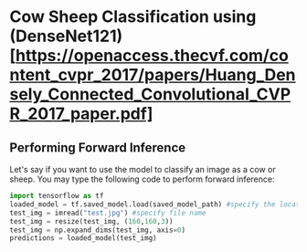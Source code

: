 # Cow Sheep Classification using (DenseNet121)[https://openaccess.thecvf.com/content_cvpr_2017/papers/Huang_Densely_Connected_Convolutional_CVPR_2017_paper.pdf]
## Performing Forward Inference
Let's say if you want to use the model to classify an image as a cow or sheep. You may type the following code to perform forward inference:
```python
import tensorflow as tf
loaded_model = tf.saved_model.load(saved_model_path) #specify the location where you saved the model
test_img = imread("test.jpg") #specify file name
test_img = resize(test_img, (160,160,3))
test_img = np.expand_dims(test_img, axis=0)
predictions = loaded_model(test_img)
```
